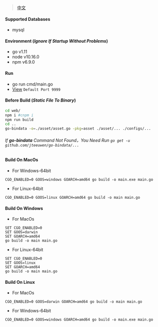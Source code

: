 >[中文](./README_ZH.md)

#### Supported Databases
* mysql

#### Environment (_Ignore If Startup Without Problems_)
* go v1.11
* node v10.16.0
* npm v6.9.0


#### Run
* go run cmd/main.go
* [View](http://127.0.0.1:9999) `Default Port 9999`


#### Before Build (_Static File To Binary_)
```bash
cd web/
npm i #cnpm i
npm run build
cd ..
go-bindata -o=./asset/asset.go -pkg=asset ./asset/... ./configs/...
```
###### If **go-bindata** Command Not Found，You Need Run ```go get -u github.com/jteeuwen/go-bindata/...```  



#### Build On MacOs
* For Windows-64bit
```
CGO_ENABLED=0 GOOS=windows GOARCH=amd64 go build -o main.exe main.go
```
* For Linux-64bit
```
CGO_ENABLED=0 GOOS=linux GOARCH=amd64 go build -o main main.go
```

#### Build On Windows
* For MacOs
```
SET CGO_ENABLED=0
SET GOOS=darwin
SET GOARCH=amd64
go build -o main main.go
```
* For Linux-64bit
```
SET CGO_ENABLED=0
SET GOOS=linux
SET GOARCH=amd64
go build -o main main.go
```

#### Build On Linux
* For MacOs
```
CGO_ENABLED=0 GOOS=darwin GOARCH=amd64 go build -o main main.go
```
* For Windows-64bit
```
CGO_ENABLED=0 GOOS=windows GOARCH=amd64 go build -o main.exe main.go
```
